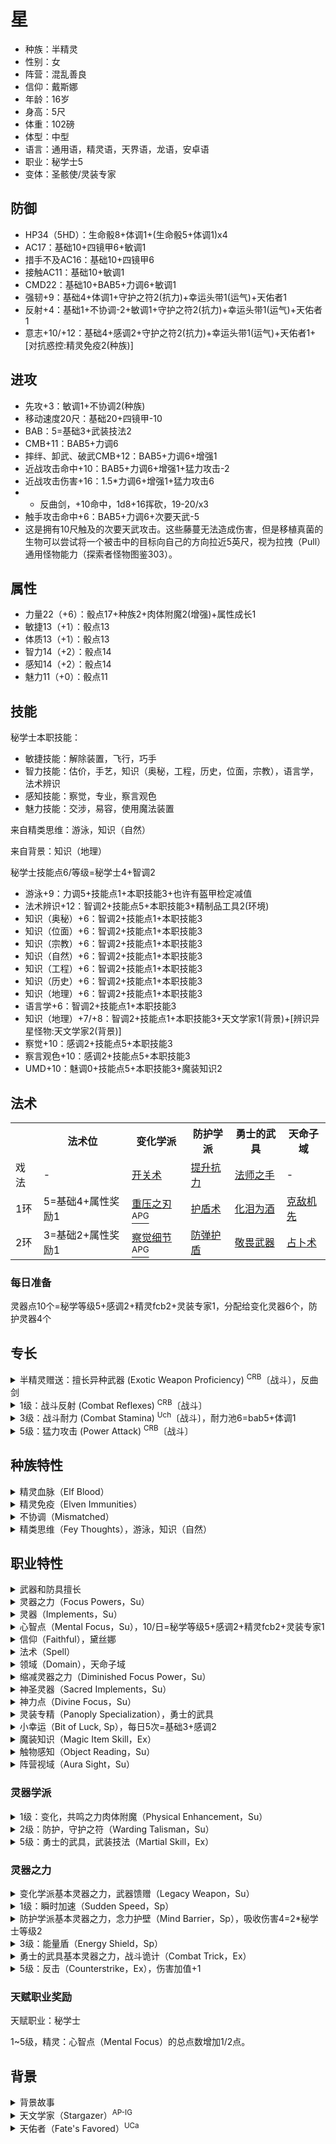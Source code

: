 # 星

- 种族：半精灵
- 性别：女
- 阵营：混乱善良
- 信仰：戴斯娜
- 年龄：16岁
- 身高：5尺
- 体重：102磅
- 体型：中型
- 语言：通用语，精灵语，天界语，龙语，安卓语
- 职业：秘学士5
- 变体：圣骸使/灵装专家

## 防御

- HP34（5HD）：生命骰8+体调1+(生命骰5+体调1)x4
- AC17：基础10+四镜甲6+敏调1
- 措手不及AC16：基础10+四镜甲6
- 接触AC11：基础10+敏调1
- CMD22：基础10+BAB5+力调6+敏调1
- 强韧+9：基础4+体调1+守护之符2(抗力)+幸运头带1(运气)+天佑者1
- 反射+4：基础1+不协调-2+敏调1+守护之符2(抗力)+幸运头带1(运气)+天佑者1
- 意志+10/+12：基础4+感调2+守护之符2(抗力)+幸运头带1(运气)+天佑者1+[对抗惑控:精灵免疫2(种族)]

## 进攻

- 先攻+3：敏调1+不协调2(种族)
- 移动速度20尺：基础20+四镜甲-10
- BAB：5=基础3+武装技法2
- CMB+11：BAB5+力调6
- 摔绊、卸武、破武CMB+12：BAB5+力调6+增强1
- 近战攻击命中+10：BAB5+力调6+增强1+猛力攻击-2
- 近战攻击伤害+16：1.5*力调6+增强1+猛力攻击6
- - 反曲剑，+10命中，1d8+16挥砍，19-20/x3
- 触手攻击命中+6：BAB5+力调6+次要天武-5
- 这是拥有10尺触及的次要天武攻击。这些藤蔓无法造成伤害，但是移植真菌的生物可以尝试将一个被击中的目标向自己的方向拉近5英尺，视为拉拽（Pull）通用怪物能力（探索者怪物图鉴303）。

## 属性

- 力量22（+6）：骰点17+种族2+肉体附魔2(增强)+属性成长1
- 敏捷13（+1）：骰点13
- 体质13（+1）：骰点13
- 智力14（+2）：骰点14
- 感知14（+2）：骰点14
- 魅力11（+0）：骰点11

## 技能

秘学士本职技能：
- 敏捷技能：解除装置，飞行，巧手
- 智力技能：估价，手艺，知识（奥秘，工程，历史，位面，宗教），语言学，法术辨识
- 感知技能：察觉，专业，察言观色
- 魅力技能：交涉，易容，使用魔法装置

来自精类思维：游泳，知识（自然）

来自背景：知识（地理）

秘学士技能点6/等级=秘学士4+智调2

- 游泳+9：力调5+技能点1+本职技能3+也许有盔甲检定减值
- 法术辨识+12：智调2+技能点5+本职技能3+精制品工具2(环境)
- 知识（奥秘）+6：智调2+技能点1+本职技能3
- 知识（位面）+6：智调2+技能点1+本职技能3
- 知识（宗教）+6：智调2+技能点1+本职技能3
- 知识（自然）+6：智调2+技能点1+本职技能3
- 知识（工程）+6：智调2+技能点1+本职技能3
- 知识（历史）+6：智调2+技能点1+本职技能3
- 知识（地理）+6：智调2+技能点1+本职技能3
- 语言学+6：智调2+技能点1+本职技能3
- 知识（地理）+7/+8：智调2+技能点1+本职技能3+天文学家1(背景)+[辨识异星怪物:天文学家2(背景)]
- 察觉+10：感调2+技能点5+本职技能3
- 察言观色+10：感调2+技能点5+本职技能3
- UMD+10：魅调0+技能点5+本职技能3+魔装知识2

## 法术

<table><tbody>
<tr>
	<th></th>
	<th>法术位</th>
	<th>变化学派</th>
	<th>防护学派</th>
	<th>勇士的武具</th>
	<th>天命子域</th>
</tr>
<tr>
	<td>戏法</td>
	<td>-</td>
	<td><a href="https://xiaoxiaomeow.github.io/pathfinder/spell?spell=open-close">开关术</a></td>
	<td><a href="https://xiaoxiaomeow.github.io/pathfinder/spell?spell=resistance">提升抗力</a></td>
	<td><a href="https://xiaoxiaomeow.github.io/pathfinder/spell?spell=mage%20hand">法师之手</a></td>
	<td>-</td>
</tr>
<tr>
	<td>1环</td>
	<td>5=基础4+属性奖励1</td>
	<td><a href="https://xiaoxiaomeow.github.io/pathfinder/spell?spell=lead%20blades">重压之刃<sup>APG</sup></a></td>
	<td><a href="https://xiaoxiaomeow.github.io/pathfinder/spell?spell=shield">护盾术</a></td>
	<td><a href="https://xiaoxiaomeow.github.io/pathfinder/spell?spell=tears%20to%20wine">化泪为酒</a></td>
	<td><a href="https://xiaoxiaomeow.github.io/pathfinder/spell?spell=true%20strike">克敌机先</a></td>
</tr>
<tr>
	<td>2环</td>
	<td>3=基础2+属性奖励1</td>
	<td><a href="https://xiaoxiaomeow.github.io/pathfinder/spell?spell=perceive%20cues">察觉细节<sup>APG</sup></a></td>
	<td><a href="https://xiaoxiaomeow.github.io/pathfinder/spell?spell=bullet%20shield">防弹护盾</a></td>
	<td><a href="https://xiaoxiaomeow.github.io/pathfinder/spell?spell=bullet%20shield">敬畏武器</a></td>
	<td><a href="https://xiaoxiaomeow.github.io/pathfinder/spell?spell=weapon%20of%20awe">占卜术</a></td>
</tr>
</tbody></table>

### 每日准备

灵器点10个=秘学等级5+感调2+精灵fcb2+灵装专家1，分配给变化灵器6个，防护灵器4个

## 专长

<details>
<summary>
半精灵赠送：擅长异种武器 (Exotic Weapon Proficiency) <sup>CRB</sup>〔战斗〕，反曲剑
</summary>

选择一种异种武器，例如刺链或长鞭。你了解如何使用该种异种武器进行战斗，并能够利用该异种武器可能提供的特性和技巧。

先决条件: BAB+1。

专长效果: 使用该异种武器的攻击检定正常。

通常状况: 使用不擅长的武器其攻击检定有-4减值。

特殊说明: 你可以多次选择本专长，每次都需要选择一种新的异种武器。
</details>

<details>
<summary>
1级：战斗反射 (Combat Reflexes) <sup>CRB</sup>〔战斗〕
</summary>

你能进行额外的借机攻击。

专长效果: 每轮你能获得等同于敏捷修正次数的额外借机攻击。同样，你在措手不及的情况下，也能进行借机攻击。

通常状况: 没有这个专长的角色每轮只能进行1次借机攻击，并且在措手不及时不能进行借机攻击。

战策：如果借机攻击失手，花费5点耐力就可以承受-5命中惩罚对同一目标再次借机攻击，但也会计入本轮借机攻击总和中。
</details>

<details>
<summary>
3级：战斗耐力 (Combat Stamina) <sup>Uch</sup>〔战斗〕，耐力池6=bab5+体调1
</summary>

你不惜一切代价保证攻击命中。

先决条件: BAB+1。

专长效果: 你获得耐力池。如果你以自己擅长的人造武器，徒手或天生武器做出一次攻击，在结果揭晓前你可以花费不超过5点耐力点。每点耐力点为攻击提供一点表现加值（competence bonus）。如果miss，耐力点照常消耗

特殊说明: 你现在有耐力池了，可以花费耐力点使用和你其他的战斗专长相关的战策了。
</details>

<details>
<summary>
5级：猛力攻击 (Power Attack)  <sup>CRB</sup>〔战斗〕
</summary>

通过牺牲准度来换取力道，你能够做出异常致命的近战攻击。

先决条件: 力量13，BAB+1。

专长效果: 你可以选择在所有近战攻击和战技检定上承受-1减值，以在所有近战伤害检定上获得+2加值。如果你进行攻击时使用的是双手武器、双手持用的单手武器或可在伤害检定上加上1.5倍力量修正的主要天生武器，此伤害加值提升一半（+50%）。如果你进行攻击时使用的是副手武器或次要天生武器，此伤害加值减半（-50%）。当你的BAB达到+4，和以后的每4点提升，攻击减值再-1，伤害加值再+2。你必须在进行攻击检定前选择使用此专长，其效果持续到你的下回合之前。接触攻击和不造成生命点数伤害的效果无法获得伤害加值。
</details>

## 种族特性

<details>
<summary>
精灵血脉（Elf Blood）
</summary>
在判断与种族相关的效果时，半精灵同时被视为精灵与人类。
</details>

<details>
<summary>
精灵免疫（Elven Immunities）
</summary>
半精灵免疫魔法睡眠效果，并且在对抗惑控系法术以及效果时，豁免检定获得+2种族加值。
</details>

<details>
<summary>
不协调（Mismatched）
</summary>
并非拥有着人类与精灵混合的身体和面部特征，或非倾向于父母其中一方，一小部分半精灵拥有异常的混合特征。他们拥有明显不协调的眼睛和耳朵，以及参差不齐的肢体。拥有此特性的半精灵在反射豁免承受-2罚值，但在先攻检定获得+4种族加值。此特性取代敏锐感官和昏暗视觉。
</details>

<details>
<summary>
精类思维（Fey Thoughts），游泳，知识（自然）
</summary>

此角色看待世界时更像是第一世界的原居民。在以下技能中选择两项技能：特技、唬骗、攀爬、交涉、易容、逃脱、飞行、知识［自然］、察觉、表演、察言观色、巧手、隐匿、游泳、使用魔法装置。所选技能成为本职技能。

矮人能以此特性替换仇恨。精灵、侏儒、半兽人能以此特性替换种族武器熟悉。半精灵能以此特性替换多才多艺。半身人能以此特性替换无畏。人类能以此特性替换奖励技能（而且人类还获得精类魔法和昏暗视觉，详情请查看精类魔法）。
</details>

## 职业特性

<details>
<summary>
武器和防具擅长
</summary>

秘学士擅长所有简易武器和军用武器，轻甲，中甲，和盾牌（不包括塔盾）。

</details>

<details>
<summary>
灵器之力（Focus Powers，Su）
</summary>

1级时，秘学士习得所选两个灵器学派的基本灵器之力，并可在所选学派的灵器之力中自选一个习得。每当秘学士习得一个新的灵器学派时，他会自动习得该灵器学派的基本灵器之力。另外，3级及之后每2个等级，秘学士可在已知灵器学派的灵器之力列表中习得一个灵器之力。秘学士只用通过消耗心智点来使用灵器之力。除非另有说明，任何灵器之力的豁免DC都等于10+1/2秘学士职业的等级+秘学士智力调整值。秘学士无法重复习得同一个灵器之力。某些灵器之力需要达到一定秘学士等级方可选择。
</details>

<details>
<summary>
灵器（Implements，Su）
</summary>

1级时，秘学士习得2个灵器学派。在2级及之后每4级，他都可以习得一个新的灵器学派，最高18级时习得7个灵器学派。每个习得的灵器学派都可为每环法术添加一个同学派秘学士法术已知。未习得的灵器学派所包含的法术将不视为处于秘学士的法术列表中。因此秘学士无法使用未习得灵器学派相关法术的法术触发型物品和法术完成型物品，除非通过使用魔法装置技能来发动。秘学士可以重复习得一个灵器学派以获得该学派的更多法术已知。

每个灵器学派都像征着一系列物品。每天，秘学士都需要在已习得灵器学派的灵器列表上各选择一个物品，作为当日的灵器。秘学士只有在保有当日灵器的情况下，才能施放该学派的法术。当他习得一个灵器学派多次时，需要指定更多的灵器来施放法术，每个灵器都符合一套该学派的已知法术。灵器无需是魔法物品，非魔法灵器在穿戴时不视为占用魔法物品装备槽。非魔法物品的灵器对秘学士来说大多为具有历史价值的古物或者对个人来说意义重大，比如古佛指骨、贤王权杖碎片、严师家人的颅骨或先祖的玻璃假眼。

当秘学士施法时，必须掌握对应的灵器，并且将灵器展示给目标或效果区域。这个行为是施法的一部分，不需要额外的动作来完成。如果秘学士缺少对应的灵器，他也可以尝试施放对应法术，但必须通过DC=20+法术环数的专注检定。在没有对应灵器的情况下施放的法术必定使用最低可用施法者等级（1环法术施法者等级1，2环法术施法者等级4，以此类推）。

每个灵器学派都有一种基本灵器之力。基本灵器之力会直接加入秘学士习得的灵器之力表中。此外，每个灵器学派都会提供系列灵器之力供秘学士选择。

</details>

<details>
<summary>
心智点（Mental Focus，Su），10/日=秘学等级5+感调2+精灵fcb2+灵装专家1
</summary>

秘学士每日可选择将自己的心智点填充进所选灵器中，根据填充进的数值和对应灵器学派发动不同的特殊能力。秘学士的心智点等于秘学士等级+智力调整值，每日恢复至满。他可以任意分配自己的心智点到各灵器中。若某灵器遗失或被摧毁，填充进该灵器的心智点亦会消失，不过下一次恢复心智点时会正常恢复。

填充进了心智点的灵器会根据学派不同给予不同的共鸣之力，并且秘学士可以通过消耗灵器内的心智点激活该学派中已习得的灵器之力。共鸣之力给予的加值会根据填充的心智点数目不同而增减，但该加值只会在每日最初填充心智点时决定，而不会因使用灵器之力消耗掉心智点后随之减少共鸣之力的加值。但若灵器内所有心智点皆用尽，该灵器学派所赋予的共鸣之力将会失去，直到重新填充心智点为止。

灵器将会为该灵器的占有者提供共鸣之力，因此秘学士可以将填充好心智点的灵器借给盟友以给予盟友共鸣之力。如此做会让秘学士自己很难施放一系列法术，并且无法通过该灵器使用灵器之力，直到他寻回灵器或重新恢复心智点。

秘学士每天一次只会在进行至少8小时睡眠后恢复心智点。之后必须花费1小时时间准备灵器和填充心智点。每次恢复心智点时，之前未曾用掉的心智点将会消失。

秘学士可以选择将心智点留存在自己体内，而非填充进灵器中，称为共用心智点。用共用心智点启动灵器之力时，会消耗更多点数。任何秘学士用共用心智点启动使用（或维持）的灵器之力，会消耗双倍的心智点数额。共用心智点可以用来启动使用任何灵器学派中已习得的灵器之力，但不会对共鸣之力造成影响。任何没有在日初填充入心智点的灵器将不会给予共鸣之力。
</details>

<details>
<summary>
信仰（Faithful），黛丝娜
</summary>

圣骸使必须信仰一个神祇，她的阵营必须与她所信奉的神祇在善良/邪恶轴、以及秩序/混乱轴上相差共计一阶以内。圣骸使除了正常的武器和护甲擅长以外，还擅长她的神祇的偏好武器。
</details>

<details>
<summary>
法术（Spell）
</summary>

圣骸使的法术视为神术而非异能法术。她的法术使用语言成分取代思维成分，用姿势成分取代情绪成分，并且她将一个圣灵器（见下文）作为法器。该能力调整了秘学士的法术。
</details>

<details>
<summary>
领域（Domain），天命子域
</summary>

圣骸使的法术视为神术而非异能法术。她的法术使用语言成分取代思维成分，用姿势成分取代情绪成分，并且她将一个圣灵器（见下文）作为法器。该能力调整了秘学士的法术。
</details>

<details>
<summary>
缩减灵器之力（Diminished Focus Power，Su）
</summary>

圣骸使在一级只会习得一个灵器中的基础灵器之力。她如常获得3级及之后的灵器之力。该能力调整了灵器之力。
</details>

<details>
<summary>
神圣灵器（Sacred Implements，Su）
</summary>

圣骸使在一级获得一个灵器学派。另外，她会获得一件与她的神相关的圣物，通常是一个特殊年代的圣徽，一个失落神殿中的物件，或是来自该信仰中著名历史人物的骨头或毛发。这件圣物让圣骸使与她神祇的一个领域建立起了联系，详见上文。如果没有这件灵器，圣骸使就无法使用她的领域之力，并且需要通过成功的专注检定才能施展她的领域法术。圣骸使之后获得的所有灵器都必须在某程度上体现她的信仰。该能力修改了灵器。
</details>

<details>
<summary>
神力点（Divine Focus，Su）
</summary>

圣骸使使用她的感知调整，而非智力调整，来决定她每日可用心智点的数量。该能力修改了心智点。
</details>

<details>
<summary>
灵装专精（Panoply Specialization），勇士的武具
</summary>

在1级时，灵装专家必须选择一个灵器套装（不需要学会如何使用）。当学习新的灵器学派时，他必须选择与他选择的灵器套装所关联的学派或者灵器套装本身。一旦他学习了选择的灵器套装，他可以自由学习任何其他灵器学派。
</details>

<details>
<summary>
小幸运（Bit of Luck, Sp），每日5次=基础3+感调2
</summary>

你可以用一个标准动作碰触一个自愿的生物，使其沾到点运气。在接下来一轮中，目标任何时候投掷一个D20，都可以投两次并选择其中较好的结果。每日你可以使用本能力的次数为“3+感知修正”。
</details>

<details>
<summary>
魔装知识（Magic Item Skill，Ex）
</summary>

2级起，秘学士的魔装知识让他可以更轻松启动魔法装置。他的使用魔法装置技能检定获得等同于1/2秘学士等级的加值。
</details>

<details>
<summary>
触物感知（Object Reading，Su）
</summary>

2级起，秘学士习得如何通过调查物品阅读信息。用此法调查物品需要他花费1分钟时间操弄该物品。若物品为魔法物品，他会知道它的特性和命令字，如同成功使用侦测魔法并且法术辨识检定成功一般。若秘学士职业等级低于物品的施法者等级，他将不会揭露出诅咒物品的存在。如果物品有任何历史意义，秘学士可得知一部分关于过去的信息（由GM决定）。最后，若某物品距离最后一次使用时的天数不超过每秘学士等级1天，他可得知该物品最后一个使用者的部分信息。这种信息可以是使用者外表的一瞥，关于最后一次使用时的短暂景象或者最后一次使用时使用者的心情。由GM决定到底会获得何种什么信息。这种效果类似于感灵异能技能解放（见本书196页），但无需技能检定且可以任意使用。
</details>

<details>
<summary>
阵营视域（Aura Sight，Su）
</summary>

5级起，秘学士可用标准动作阅读周遭生物的灵光。该能力类似于法术[阵营视域](https://xiaoxiaomeow.github.io/pathfinder/spell?spell=aura%20sight)<sup>ACG</sup>，持续时间1轮。
</details>

### 灵器学派

<details>
<summary>
1级：变化，共鸣之力肉体附魔（Physical Enhancement，Su）
</summary>

灵器增强持有者的肉体。在你填充入心智点时，选择一个肉体属性。每填充入3点心智点，持有者的该肉体属性就获得2点临时增强加值。最高1级时+2，每有6个秘学士等级再+2。
</details>

<details>
<summary>
2级：防护，守护之符（Warding Talisman，Su）
</summary>

守护之符驱散有害的效果。每填充入2点心智点，佩戴（或持握，比如铃铛）该灵器的生物豁免检定就获得1点抗力加值，最高加值为1+每4秘学士等级1点。
</details>

<details>
<summary>
5级：勇士的武具，武装技法（Martial Skill，Ex）
</summary>

当持用作为灵器套装关联灵器的武器时，总计每有4点在所有关联的灵器上填充的心智点，你的基本攻击加值视为提高1，最大基本攻击加值等于你的秘学士等级。这种增长会在你全力攻击时为你提供额外的攻击（例如，一个12级秘学士，在关联灵器上填充了12点心智点，视为具有+11的基本攻击加值，并获得两次基本攻击加值为+6和+1的额外攻击）。
</details>

### 灵器之力

<details>
<summary>
变化学派基本灵器之力，武器馈赠（Legacy Weapon，Su）
</summary>

以一个标准动作，你消耗1点心智点触摸一个武器给予它增强加值。该加值等于1+每6个秘学士等级1点（最高18级+4）。本能力给予的增强加值可以与武器本身的叠加，但最高不得超过+5。你也可以不直接给予武器增强加值而是给予武器特殊属性，用特殊属性等效增强加值替换你本应给予的增强加值同额数值。在被赋予特殊属性前，目标物必须至少有+1增强加值（来自物品本身或武器馈赠能力）。一般而言，该能力的增强加值持续1分钟。
</details>

<details>
<summary>
1级：瞬时加速（Sudden Speed，Sp）
</summary>

以一个迅捷动作，你消耗1点心智点让自己爆发速度。1分钟内，你的陆地移动速度增加30尺。该能力不与其本身叠加。
</details>

<details>
<summary>
防护学派基本灵器之力，念力护壁（Mind Barrier，Sp），吸收伤害4=2*秘学士等级2
</summary>

以一个迅捷动作，你消耗1点心智点创造出纯粹的精神能量护盾，保护自己免受伤害。该护盾抵消每秘学士等级2点的伤害。护盾持续到你下一轮开始或直到耗尽。举个例子，5级秘学士的念力护壁抵消10点伤害；如果被命中受到12点伤害，则护壁耗尽抵消10点，角色仅受2点伤害。你也可用直觉动作启动念力护壁，此举会消耗2点心智点而非1点。
</details>

<details>
<summary>
3级：能量盾（Energy Shield，Sp）
</summary>

以一个迅捷动作，你可以消耗1点心智点创造出保护自己免受能量伤害的护盾。当你受到酸、寒冷、电击或火焰伤害时，护盾会吸收伤害（如同防护能量伤害法术）。护盾最多可吸收每秘学士等级5点的能量伤害。护盾持续1分钟或直到耗尽。护盾不与它本身、防护能量伤害或忍受能量伤害叠加。你可以用直觉动作启动能量盾，此举消耗2点心智点而非1点。你必须至少3级才能选择该灵器之力。
</details>

<details>
<summary>
勇士的武具基本灵器之力，战斗诡计（Combat Trick，Ex）
</summary>

通过一个移动动作，你可以花费3心智点数，获得一个你满足前置条件的战斗专长。该效果持续1分钟。
</details>

<details>
<summary>
5级：反击（Counterstrike，Ex），伤害加值+1
</summary>

通过一个直觉动作，当你受到近战攻击伤害时，你可以花费1点心智点数来立即对攻击你的生物进行一次攻击，使用你的最高基本攻击加值，只要该生物在你的威胁范围内。如果这次攻击命中，你在伤害检定上获得等于1/3你的秘学士等级的加值（向下取整，最少为+1）。该次攻击记为一次藉机攻击。
</details>

### 天赋职业奖励

天赋职业：秘学士

1~5级，精灵：心智点（Mental Focus）的总点数增加1/2点。

## 背景

<details>
<summary>
背景故事
</summary>

收集全了七个原罪碎片的星发现格拉里昂是一个很酷的星球，以及低等级的冒险是一件很有趣的事情，所以星打算再开始一次为太阳系绘制星图的旅程。

经过简单的调查后星发现纽美瑞亚有很多异星生物，星决定去调查一下它们是哪里来的并跟着去他们家园看看，顺便帮噗噜啦把那个听说很久之前坠落到格拉里昂上的也许还带有什么奇怪科技的坏行星抓回它本来的轨道上。

但星发现如果自己可以用神迹术解决这些问题的话就太无趣了，决定用神迹术找来了一只旧日支配章鱼把自己吓疯了以获得-20个职业等级，并顺便换了一个方便的新身体。这样没准可以写出一本故事书给极乐境的小孩子看，也许比只是陈述了一大堆事实的百科全书要好。

噗噜啦也许觉得星太蠢了，回收了一些发放给星的法术，不过好在戴斯娜觉得这很酷并给星准备了一个小章鱼发卡（惹尘之菩提圣遗物）用来传递法术。
</details>

<details>
<summary>
天文学家（Stargazer）<sup>AP-IG</sup>
</summary>

听说，纽美莉亚的奇怪科技遗骸是数千年前从天而降来的。对于生活于格拉利昂以外的行星之上的概念一直让你着迷，你从以前就希望可以更多的了解关于可能来自于其他星球的生命体。你听说了关于纽美莉亚的地城中所发现的奇怪异星生物的怪诞故事并且希望能够去了解他们，也许你能够在火炬镇底下的洞穴中找到他们！ 你获得+2背景加值当你使用知识检定来辨别外星怪物的能力与弱点时。此外，你获得+1背景加值于知识（地理）技能检定，并且这个既能将视为你的本职技能。你因为背景能力而如同拥有Technologist专长一般能够利用知识技能来分辨异星生物与全部的地理技能检定，如果你已经拥有Technologist专长的话，你在地理知识技能检定上的背景加值改为+3。
</details>

<details>
<summary>
天佑者（Fate's Favored）<sup>UCa</sup>
</summary>

天命注视着你。当你受益于幸运加值或类似状况时，该加值提高1。
</details>

